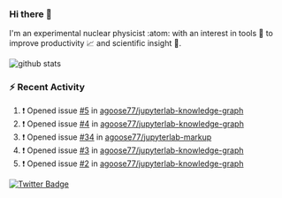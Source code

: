 ### Hi there 👋 

I'm an experimental nuclear physicist :atom: with an interest in tools :wrench: to improve productivity :chart_with_upwards_trend: and scientific insight :telescope:.

![github stats](https://github-readme-stats.vercel.app/api?username=agoose77&show_icons=true&hide_rank=true&hide_title=true&bg_color=30,e76445,904e95&text_color=efe3ec&icon_color=efe3ec)
<!--
**agoose77/agoose77** is a ✨ _special_ ✨ repository because its `README.md` (this file) appears on your GitHub profile.

Here are some ideas to get you started:

- 🔭 I’m currently working on ...
- 🌱 I’m currently learning ...
- 👯 I’m looking to collaborate on ...
- 🤔 I’m looking for help with ...
- 💬 Ask me about ...
- 📫 How to reach me: ...
- 😄 Pronouns: ...
- ⚡ Fun fact: ...
-->

### :zap: Recent Activity
<!--START_SECTION:activity-->
1. ❗️ Opened issue [#5](https://github.com/agoose77/jupyterlab-knowledge-graph/issues/5) in [agoose77/jupyterlab-knowledge-graph](https://github.com/agoose77/jupyterlab-knowledge-graph)
2. ❗️ Opened issue [#4](https://github.com/agoose77/jupyterlab-knowledge-graph/issues/4) in [agoose77/jupyterlab-knowledge-graph](https://github.com/agoose77/jupyterlab-knowledge-graph)
3. ❗️ Opened issue [#34](https://github.com/agoose77/jupyterlab-markup/issues/34) in [agoose77/jupyterlab-markup](https://github.com/agoose77/jupyterlab-markup)
4. ❗️ Opened issue [#3](https://github.com/agoose77/jupyterlab-knowledge-graph/issues/3) in [agoose77/jupyterlab-knowledge-graph](https://github.com/agoose77/jupyterlab-knowledge-graph)
5. ❗️ Opened issue [#2](https://github.com/agoose77/jupyterlab-knowledge-graph/issues/2) in [agoose77/jupyterlab-knowledge-graph](https://github.com/agoose77/jupyterlab-knowledge-graph)
<!--END_SECTION:activity-->


[![Twitter Badge](https://img.shields.io/twitter/follow/agoose77?style=flat-square&logo=Twitter&logoColor=white&color=cornflowerblue)](https://twitter.com/agoose77)
